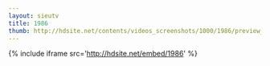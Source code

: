 ```yaml
---
layout: sieutv
title: 1986
thumb: http://hdsite.net/contents/videos_screenshots/1000/1986/preview_360p.mp4.jpg
---
```

{% include iframe src='http://hdsite.net/embed/1986' %}
 
